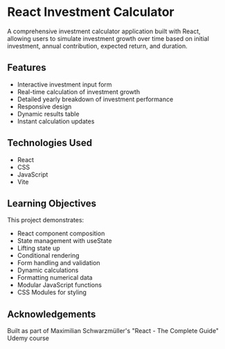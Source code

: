 # React Investment Calculator

A comprehensive investment calculator application built with React, allowing users to simulate investment growth over time based on initial investment, annual contribution, expected return, and duration.

## Features

- Interactive investment input form
- Real-time calculation of investment growth
- Detailed yearly breakdown of investment performance
- Responsive design
- Dynamic results table
- Instant calculation updates

## Technologies Used

- React 
- CSS
- JavaScript
- Vite


## Learning Objectives

This project demonstrates:

- React component composition
- State management with useState
- Lifting state up
- Conditional rendering
- Form handling and validation
- Dynamic calculations
- Formatting numerical data
- Modular JavaScript functions
- CSS Modules for styling

## Acknowledgements

Built as part of Maximilian Schwarzmüller's "React - The Complete Guide" Udemy course
